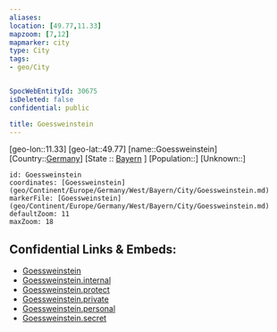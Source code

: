 ```yaml
---
aliases: 
location: [49.77,11.33]
mapzoom: [7,12] 
mapmarker: city 
type: City
tags:
- geo/City


SpocWebEntityId: 30675
isDeleted: false
confidential: public

title: Goessweinstein
---
```

[geo-lon::11.33]
[geo-lat::49.77]
[name::Goessweinstein]
[Country::[Germany](geo/Continent/Europe/Germany.md)]
[State :: [Bayern](geo/Continent/Europe/Germany/West/Bayern.md) ]
[Population::]
[Unknown::]


```leaflet
id: Goessweinstein
coordinates: [Goessweinstein](geo/Continent/Europe/Germany/West/Bayern/City/Goessweinstein.md)
markerFile: [Goessweinstein](geo/Continent/Europe/Germany/West/Bayern/City/Goessweinstein.md)
defaultZoom: 11 
maxZoom: 18
```


## Confidential Links & Embeds: 
- [Goessweinstein](../../../../../../../../_public/geo/Continent/Europe/Germany/West/Bayern/City/Goessweinstein.md) 
- [Goessweinstein.internal](../../../../../../../../_internal/geo/Continent/Europe/Germany/West/Bayern/City/Goessweinstein.internal.md) 
- [Goessweinstein.protect](../../../../../../../../_protect/geo/Continent/Europe/Germany/West/Bayern/City/Goessweinstein.protect.md) 
- [Goessweinstein.private](../../../../../../../../_private/geo/Continent/Europe/Germany/West/Bayern/City/Goessweinstein.private.md) 
- [Goessweinstein.personal](../../../../../../../../_personal/geo/Continent/Europe/Germany/West/Bayern/City/Goessweinstein.personal.md) 
- [Goessweinstein.secret](../../../../../../../../_secret/geo/Continent/Europe/Germany/West/Bayern/City/Goessweinstein.secret.md) 
